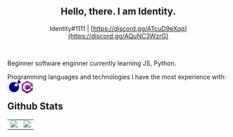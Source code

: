 <div align="center">

<h2>Hello, there. I am Identity.</h2>

Identity#1111 |
[https://discord.gg/ATcuD9eXqq](https://discord.gg/AQuNC3WzrG)
</div>

<br/>

Beginner software enginner currently learning JS, Python.

Programming languages and technologies I have the most experience with:
<br>
<img align="left" alt="Lua" width="30px" src="https://raw.githubusercontent.com/devicons/devicon/1119b9f84c0290e0f0b38982099a2bd027a48bf1/icons/lua/lua-plain.svg"/>
<img align="left" alt="C#" width="30px" src="https://raw.githubusercontent.com/devicons/devicon/1119b9f84c0290e0f0b38982099a2bd027a48bf1/icons/csharp/csharp-original.svg"/>
<br>


## Github Stats

<table><tr><td valign="top" width="50%">

<img src="https://github-readme-stats.vercel.app/api?username=Identity1111&show_icons=true&count_private=true&hide_border=true" align="left" style="width: 100%" />

</td><td valign="top" width="50%">

<img src="https://github-readme-stats.vercel.app/api/top-langs/?username=Identity1111&hide_border=true&layout=compact&hide=rescript" align="left" style="width: 100%" />

</td></tr></table>
